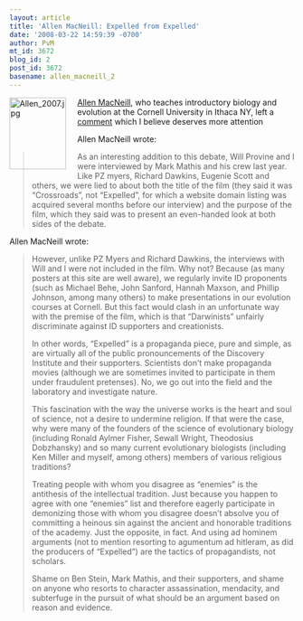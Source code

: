```yaml
---
layout: article
title: 'Allen MacNeill: Expelled from Expelled'
date: '2008-03-22 14:59:39 -0700'
author: PvM
mt_id: 3672
blog_id: 2
post_id: 3672
basename: allen_macneill_2
---
```

[<img src="/PT/uploads/2008/Allen_2007-thumb-100x127.jpg" alt="Allen_2007.jpg" width="100" height="127" style="float: left; margin: 0 20px 20px 0;" class="mt-image-left" />](http://pandasthumb.org/archives/Allen_2007.html)[Allen MacNeill](http://evolutionlist.blogspot.com/), who teaches introductory biology and evolution at the Cornell University in Ithaca NY, left a [comment](http://pandasthumb.org/archives/2008/03/getexpelled-rsv.html#comment-147828) which I believe deserves more attention

Allen MacNeill wrote:

> As an interesting addition to this debate, Will Provine and I were interviewed by Mark Mathis and his crew last year. Like PZ myers, Richard Dawkins, Eugenie Scott and others, we were lied to about both the title of the film (they said it was “Crossroads”, not “Expelled”, for which a website domain listing was acquired several months before our interview) and the purpose of the film, which they said was to present an even-handed look at both sides of the debate.

Allen MacNeill wrote:

> However, unlike PZ Myers and Richard Dawkins, the interviews with Will and I were not included in the film. Why not? Because (as many posters at this site are well aware), we regularly invite ID proponents (such as Michael Behe, John Sanford, Hannah Maxson, and Phillip Johnson, among many others) to make presentations in our evolution courses at Cornell. But this fact would clash in an unfortunate way with the premise of the film, which is that “Darwinists” unfairly discriminate against ID supporters and creationists.
> 
> In other words, “Expelled” is a propaganda piece, pure and simple, as are virtually all of the public pronouncements of the Discovery Institute and their supporters. Scientists don’t make propaganda movies (although we are sometimes invited to participate in them under fraudulent pretenses). No, we go out into the field and the laboratory and investigate nature.
> 
> This fascination with the way the universe works is the heart and soul of science, not a desire to undermine religion. If that were the case, why were many of the founders of the science of evolutionary biology (including Ronald Aylmer Fisher, Sewall Wright, Theodosius Dobzhansky) and so many current evolutionary biologists (including Ken Miller and myself, among others) members of various religious traditions?
> 
> Treating people with whom you disagree as “enemies” is the antithesis of the intellectual tradition. Just because you happen to agree with one “enemies” list and therefore eagerly participate in demonizing those with whom you disagree doesn’t absolve you of committing a heinous sin against the ancient and honorable traditions of the academy. Just the opposite, in fact. And using ad hominem arguments (not to mention resorting to agumentum ad hitleram, as did the producers of “Expelled”) are the tactics of propagandists, not scholars.
> 
> Shame on Ben Stein, Mark Mathis, and their supporters, and shame on anyone who resorts to character assassination, mendacity, and subterfuge in the pursuit of what should be an argument based on reason and evidence.
